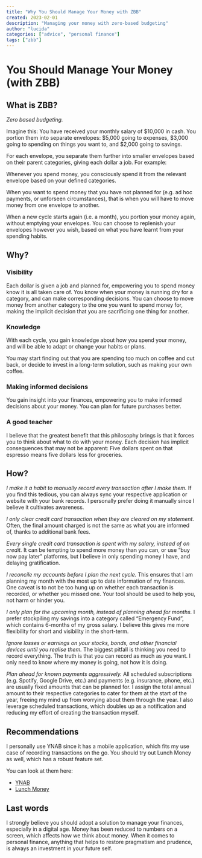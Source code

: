 ```yaml
---
title: "Why You Should Manage Your Money with ZBB"
created: 2023-02-01
description: "Managing your money with zero-based budgeting"
author: "lucida"
categories: ["advice", "personal finance"]
tags: ["zbb"]
---
```


# You Should Manage Your Money (with ZBB)

## What is ZBB?

_Zero based budgeting._

Imagine this: You have received your monthly salary of $10,000 in cash. You portion them into separate envelopes: $5,000 going to expenses, $3,000 going to spending on things you want to, and $2,000 going to savings.

For each envelope, you separate them further into smaller envelopes based on their parent categories, giving each dollar a job. For example:

Whenever you spend money, you consciously spend it from the relevant envelope based on your defined categories.

When you want to spend money that you have not planned for (e.g. ad hoc payments, or unforseen circumstances), that is when you will have to move money from one envelope to another.

When a new cycle starts again (i.e. a month), you portion your money again, without emptying your envelopes. You can choose to replenish your envelopes however you wish, based on what you have learnt from your spending habits.

## Why?

### Visibility 

Each dollar is given a job and planned for, empowering you to spend money know it is all taken care of. You know when your money is running dry for a category, and can make corresponding decisions. You can choose to move money from another category to the one you want to spend money for, making the implicit decision that you are sacrificing one thing for another.

### Knowledge

With each cycle, you gain knowledge about how you spend your money, and will be able to adapt or change your habits or plans.

You may start finding out that you are spending too much on coffee and cut back, or decide to invest in a long-term solution, such as making your own coffee.

### Making informed decisions

You gain insight into your finances, empowering you to make informed decisions about your money. You can plan for future purchases better.

### A good teacher

I believe that the greatest benefit that this philosophy brings is that it forces you to think about what to do with your money. Each decision has implicit consequences that may not be apparent: Five dollars spent on that espresso means five dollars less for groceries.

## How?

*I make it a habit to manually record every transaction after I make them.* If you find this tedious, you can always sync your respective application or website with your bank records. I personally prefer doing it manually since I believe it cultivates awareness.

*I only clear credit card transaction when they are cleared on my statement.* Often, the final amount charged is not the same as what you are informed of, thanks to additional bank fees.

*Every single credit card transaction is spent with my salary, instead of on credit.* It can be tempting to spend more money than you can, or use “buy now pay later” platforms, but I believe in only spending money I have, and delaying gratification.

*I reconcile my accounts before I plan the next cycle.* This ensures that I am planning my month with the most up to date information of my finances. One caveat is to not be too hung up on whether each transaction is recorded, or whether you missed one. Your tool should be used to help you, not harm or hinder you.

*I only plan for the upcoming month, instead of planning ahead for months.* I prefer stockpiling my savings into a category called “Emergency Fund”, which contains 6-months of my gross salary. I believe this gives me more flexibility for short and visibility in the short-term.

*Ignore losses or earnings on your stocks, bonds, and other financial devices until you realise them.* The biggest pitfall is thinking you need to record everything. The truth is that you can record as much as you want. I only need to know where my money is going, not how it is doing.

*Plan ahead for known payments aggressively.* All scheduled subscriptions (e.g. Spotify, Google Drive, etc.) and payments (e.g. insurance, phone, etc.) are usually fixed amounts that can be planned for. I assign the total annual amount to their respective categories to cater for them at the start of the year, freeing my mind up from worrying about them through the year. I also leverage scheduled transactions, which doubles up as a notification and reducing my effort of creating the transaction myself.

## Recommendations

I personally use YNAB since it has a mobile application, which fits my use case of recording transactions on the go. You should try out Lunch Money as well, which has a robust feature set.

You can look at them here:

* [YNAB](https://www.youneedabudget.com/)
* [Lunch Money](https://lunchmoney.app/)

## Last words

I strongly believe you should adopt a solution to manage your finances, especially in a digital age. Money has been reduced to numbers on a screen, which affects how we think about money. When it comes to personal finance, anything that helps to restore pragmatism and prudence, is always an investment in your future self.
